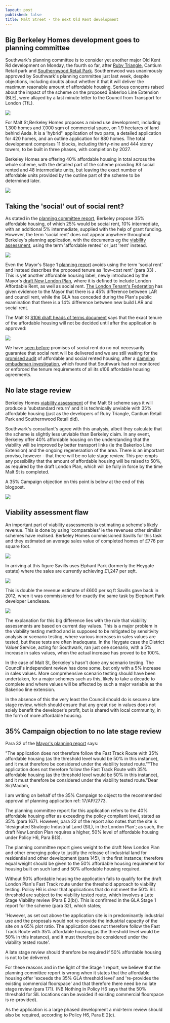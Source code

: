 ```yaml
---
layout: post
published: false
title: Malt Street - the next Old Kent development
---
```

## Big Berkeley Homes development goes to planning committee

Southwark's planning committee is to consider yet another major Old Kent Rd development on Monday, the fourth so far, after [Ruby Triangle](http://35percent.org/2018-10-08-ruby-triangle-goes-to-committee/), Cantium Retail park and [Southernwood Retail Park](http://35percent.org/2019-05-27-southernwood-retail-park/). Southernwood was unanimously approved by Southwark's planning committee just last week, despite objections, including doubts about whether it that it will deliver the maximum reaonable amount of affordable housing. Serious concerns raised about the impact of the scheme on the proposed Bakerloo Line Extension (BLE), were allayed by a last minute letter to the Council from Transport for London (TfL).

![](http://35percent.org/img/okrmap.jpg)

For Malt St,Berkeley Homes proposes a mixed use development, including 1,300 homes and 7,000 sqm of commercial space, on 1.9 hectares of land behind Asda. It is a 'hybrid'' application of two parts, a detailed application for 420 homes, and an outline application for 880 homes.  The total development comprises 11 blocks, including thirty-nine and 444 storey towers, to be built in three phases, with completion by 2027. 

Berkeley Homes are offering 40% affordable housing in total across the whole scheme, with the detailed part of the scheme providing 83 social rented and 48 intermediate units, but leaving the exact number of affordable units provided by the outline part of the scheme to be determined later.

![](http://35percent.org/img/maltstreet.jpg)


## Taking the 'social' out of social rent?

As stated in the [planning committee report](http://moderngov.southwark.gov.uk/documents/s82712/Report%20and%20Appendix%201%20and%202%20Malt%20Street%20Regeneration%20site%20Land%20bounded%20by%20Bianca%20Road%20Latona%20Road.pdf), Berkeley propose 35% affordable housing, of which 25% would be social rent, 10% intermediate, with an additional 5% intermediate, supplied with the help of grant funding.  However, the term 'social rent' does not appear anywhere throughout Berkeley's planning application, with the documents eg the [viability assessment](http://planbuild.southwark.gov.uk/documents/?GetDocument=%7b%7b%7b!R3Si0Rp49ADxAyylzQ24ww%3d%3d!%7d%7d%7d), using the term 'affordable rented' or just 'rent' instead.

![](http://35percent.org/img/maltstar.jpg)

Even the Mayor's Stage 1 [planning report](http://planbuild.southwark.gov.uk/documents/?GetDocument=%7b%7b%7b!haTo0z2rc9BKNsdNgCZODw%3d%3d!%7d%7d%7d) avoids using the term 'social rent' and instead describes the proposed tenure as 'low-cost rent' (para 33) . This is yet another affordable housing label, newly introduced by the Mayor's [draft New London Plan](https://www.london.gov.uk/sites/default/files/draft_london_plan_-showing_minor_suggested_changes_july_2018.pdf), where it is defined to include London Affordable Rent, as well as social rent.  [The London Tenant's Federation](http://www.londontenants.org/publications/briefings/Briefing%20-%20Genuinely%20affordable%20housing%20(FF).pdf) has given evidence to the Mayor that there is a 45% difference between LAR and council rent, while the GLA has conceded during the Plan's public examination that there is a 14% difference between  new build LAR and social rent. 


The Malt St [S106 draft heads of terms document](http://planbuild.southwark.gov.uk/documents/?GetDocument=%7b%7b%7b!CQmOQKOASqZFZSaVyAtPJA%3d%3d!%7d%7d%7d) says that the exact tenure of the affordable housing will not be decided until after the application is approved:

![](http://35percent.org/img/maltstreetaffordability.png)

We have [seen before](http://35percent.org/redefining-social-rent) promises of social rent do no not necessarily guarantee that social rent will be delivered and we are still waiting for the [promised audit](https://www.southwarknews.co.uk/news/council-will-clamp-housing-providers-flunk-affordable-housing-promises/) of affordable and social rented housing, after a [damning ombudsman investigation](http://35percent.org/2016-12-12-ombudsman-slams-southwark-for-no-s106-monitoring/), which found that Southwark had not monitored or enforced the tenure requirements of all its s106 affordable housing agreements.

## No late stage review

Berkeley Homes [viability assessment](http://planbuild.southwark.gov.uk/documents/?GetDocument=%7b%7b%7b!R3Si0Rp49ADxAyylzQ24ww%3d%3d!%7d%7d%7d) of the Malt St scheme says it will produce a 'substandard return' and it is technically unviable with 35% affordable housing (just as the developers of Ruby Triangle, Cantium Retail Park and Southernwood Retail did).

Southwark's consultant's agree with this analysis, albeit they calculate that the scheme is slightly less unviable than Berkeley claim.  In any event, Berkeley offer 40% affordable housing on the understanding that the viability will be improved by better transport links (ie the Bakerloo Line Extension) and the ongoing regeneraation of the area.  There is an important proviso, however - that there will be no late stage review.  This pre-empts any possibility that the amount of affordable housing will be raised to 50%, as required by the draft London Plan, which will be fully in force by the time Malt St is completed.

A 35% Campaign objection on this point is below at the end of this blogpost.

![](http://35percent.org/img/maltstreview.png)

## Viability assessment flaw

An important part of viability assessments is estimating a scheme's likely revenue.  This is done by using 'comparables' ie the revenues other similiar schemes have realised. Berkeley Homes commissioned Savills for this task and they estimated an average sales value of completed homes of £776 per square foot.


![](http://35percent.org/img/maltst776.png)


In arriving at this figure Savills uses Elphant Park (formerly the Heygate estate) where the sales are currently achieving £1,247 per sqft.

![](http://35percent.org/img/eparksales.png)

This is double the revenue estimate of £600 per sq ft Savills gave back in 2012, when it was commissioned for exactly the same task by Elephant Park developer Lendlease.

![](http://35percent.org/img/heygate600psf.png)

The explanation for this big difference lies with the rule that viability assessments are based on current day values.  This is a major problem in the viability testing method and is supposed to be mitigated by sensitivity analysis or scenario testing, where various increases in sales values are tested, but these tests are often inadequate. In the Heygate case the District Valuer Service, acting for Southwark, ran just one scenario, with a 5% increase in sales values, when the actual increase has proved to be 100%.

In the case of Malt St, Berkeley's hasn't done any scenario testing. The Council's independent review has done some, but only with a 5% increase in sales values. More comprehensive scenario testing should have been undertaken, for a major schemes such as this, likely to take a decade to complete and where values will be affected by such a major variable as the Bakerloo line extension.

In the absence of this the very least the Council should do is secure a late stage review, which should ensure that any great rise in values does not solely benefit the developer's profit, but is shared with local community, in the form of more affordable housing.

## 35% Campaign objection to no late stage review

Para 32 of the [Mayor's planning report](http://planbuild.southwark.gov.uk/documents/?GetDocument=%7b%7b%7b!haTo0z2rc9BKNsdNgCZODw%3d%3d!%7d%7d%7d) says:

"The application does not therefore follow the Fast Track Route with 35% affordable housing (as the threshold level would be 50% in this instance), and it must therefore be considered under the viability tested route.""The application does not therefore follow the Fast Track Route with 35% affordable housing (as the threshold level would be 50% in this instance), and it must therefore be considered under the viability tested route."Dear Sir/Madam,

I am writing on behalf of the 35% Campaign to object to the recommended approval of planning application ref: 17/AP/2773.

The planning committee report for this application refers to the 40% affordable housing offer as exceeding the policy compliant level, stated as 35% (para 167). However, para 22 of the report also notes that the site is 'designated Strategic Industrial Land (SIL), in the London Plan'; as such, the draft New London Plan requires a higher, 50% level of affordable housing under Policy H6, Para B(3).

The planning committee report gives weight to the draft New London Plan and other emerging policy to justify the release of industrial land for residential and other development (para 145), in the first instance; therefore equal weight should be given to the 50% affordable housing requirement for housing built on such land and 50% affordable housing required. 

Without 50% affordable housing the application fails to qualify for the draft London Plan's Fast Track route under the threshold approach to viability testing. Policy H6 is clear that applications that do not meet the 50% SIL threshold are subject to the viability tested route, which involves a Late Stage Viability review (Para E 2(b)). This is confirmed in the GLA Stage 1 report for the scheme (para 32), which states;

'However, as set out above the application site is in predominantly industrial use and the proposals would not re-provide the industrial capacity of the site on a 65% plot ratio. The application does not therefore follow the Fast Track Route with 35% affordable housing (as the threshold level would be 50% in this instance), and it must therefore be considered under the viability tested route'.

A late stage review should therefore be required if 50% affordable housing is not to be delivered.

For these reasons and in the light of the Stage 1 report, we believe that the planning committee report is wrong when it states that the affordable housing offer 'exceeds the 35% GLA threshold level' and 're-provides the existing commercial floorspace' and that therefore there need be no late stage review (para 171). (NB Nothing in Policy H6 says that the 50% threshold for SIL locations can be avoided if existing commercial floorspace is re-provided).

As the application is a large phased development a mid-term review should also be required, according to Policy H6, Para E 2(c).

